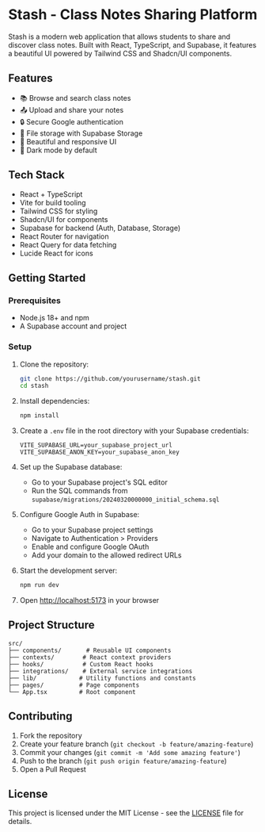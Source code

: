# Stash - Class Notes Sharing Platform

Stash is a modern web application that allows students to share and discover class notes. Built with React, TypeScript, and Supabase, it features a beautiful UI powered by Tailwind CSS and Shadcn/UI components.

## Features

- 📚 Browse and search class notes
- 📤 Upload and share your notes
- 🔒 Secure Google authentication
- 💾 File storage with Supabase Storage
- 🎨 Beautiful and responsive UI
- 🌙 Dark mode by default

## Tech Stack

- React + TypeScript
- Vite for build tooling
- Tailwind CSS for styling
- Shadcn/UI for components
- Supabase for backend (Auth, Database, Storage)
- React Router for navigation
- React Query for data fetching
- Lucide React for icons

## Getting Started

### Prerequisites

- Node.js 18+ and npm
- A Supabase account and project

### Setup

1. Clone the repository:
   ```bash
   git clone https://github.com/yourusername/stash.git
   cd stash
   ```

2. Install dependencies:
   ```bash
   npm install
   ```

3. Create a `.env` file in the root directory with your Supabase credentials:
   ```
   VITE_SUPABASE_URL=your_supabase_project_url
   VITE_SUPABASE_ANON_KEY=your_supabase_anon_key
   ```

4. Set up the Supabase database:
   - Go to your Supabase project's SQL editor
   - Run the SQL commands from `supabase/migrations/20240320000000_initial_schema.sql`

5. Configure Google Auth in Supabase:
   - Go to your Supabase project settings
   - Navigate to Authentication > Providers
   - Enable and configure Google OAuth
   - Add your domain to the allowed redirect URLs

6. Start the development server:
   ```bash
   npm run dev
   ```

7. Open [http://localhost:5173](http://localhost:5173) in your browser

## Project Structure

```
src/
├── components/       # Reusable UI components
├── contexts/        # React context providers
├── hooks/           # Custom React hooks
├── integrations/    # External service integrations
├── lib/            # Utility functions and constants
├── pages/          # Page components
└── App.tsx         # Root component
```

## Contributing

1. Fork the repository
2. Create your feature branch (`git checkout -b feature/amazing-feature`)
3. Commit your changes (`git commit -m 'Add some amazing feature'`)
4. Push to the branch (`git push origin feature/amazing-feature`)
5. Open a Pull Request

## License

This project is licensed under the MIT License - see the [LICENSE](LICENSE) file for details.
